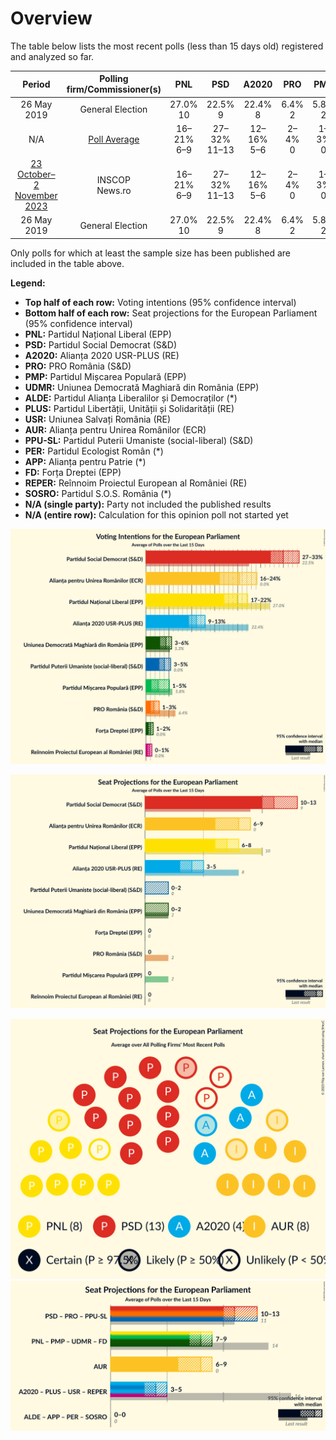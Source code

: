 # Overview

The table below lists the most recent polls (less than 15 days old) registered and analyzed so far.

| Period     | Polling firm/Commissioner(s) | PNL | PSD | A2020 | PRO | PMP | UDMR | ALDE | PLUS | USR | AUR | PPU-SL | PER | APP | FD | REPER | SOSRO |
|:----------:|:----------------------------:|:--:|:--:|:--:|:--:|:--:|:--:|:--:|:--:|:--:|:--:|:--:|:--:|:--:|:--:|:--:|:--:|
| 26 May 2019 | General Election | 27.0% <br> 10 | 22.5% <br> 9 | 22.4% <br> 8 | 6.4% <br> 2 | 5.8% <br> 2 | 5.3% <br> 2 | 4.1% <br> 0 | 22.4% <br> 4 | 22.4% <br> 4 | 0.0% <br> 0 | 0.0% <br> 0 | 0.0% <br> 0 | 0.0% <br> 0 | 0.0% <br> 0 | 0.0% <br> 0 | 0.0% <br> 0 |
| N/A | [Poll Average](average.html) | 16–21% <br> 6–9 | 27–32% <br> 11–13 | 12–16% <br> 5–6 | 2–4% <br> 0 | 1–3% <br> 0 | 3–5% <br> 0–2 | N/A <br> N/A | N/A <br> N/A | N/A <br> N/A | 18–23% <br> 7–9 | N/A <br> N/A | N/A <br> N/A | N/A <br> N/A | 1–2% <br> 0 | 0–1% <br> 0 | 3–6% <br> 0–2 |
| [23 October–2 November 2023](2023-11-02-INSCOP.html) | INSCOP <br> News.ro | 16–21% <br> 6–9 | 27–32% <br> 11–13 | 12–16% <br> 5–6 | 2–4% <br> 0 | 1–3% <br> 0 | 3–5% <br> 0–2 | N/A <br> N/A | N/A <br> N/A | N/A <br> N/A | 18–23% <br> 7–9 | N/A <br> N/A | N/A <br> N/A | N/A <br> N/A | 1–2% <br> 0 | 0–1% <br> 0 | 3–6% <br> 0–2 |
| 26 May 2019 | General Election | 27.0% <br> 10 | 22.5% <br> 9 | 22.4% <br> 8 | 6.4% <br> 2 | 5.8% <br> 2 | 5.3% <br> 2 | 4.1% <br> 0 | 22.4% <br> 4 | 22.4% <br> 4 | 0.0% <br> 0 | 0.0% <br> 0 | 0.0% <br> 0 | 0.0% <br> 0 | 0.0% <br> 0 | 0.0% <br> 0 | 0.0% <br> 0 |

Only polls for which at least the sample size has been published are included in the table above.

**Legend:**
+ **Top half of each row:** Voting intentions (95% confidence interval)
+ **Bottom half of each row:** Seat projections for the European Parliament (95% confidence interval)
+ **PNL:** Partidul Național Liberal (EPP)
+ **PSD:** Partidul Social Democrat (S&D)
+ **A2020:** Alianța 2020 USR-PLUS (RE)
+ **PRO:** PRO România (S&D)
+ **PMP:** Partidul Mișcarea Populară (EPP)
+ **UDMR:** Uniunea Democrată Maghiară din România (EPP)
+ **ALDE:** Partidul Alianța Liberalilor și Democraților (*)
+ **PLUS:** Partidul Libertății, Unității și Solidarității (RE)
+ **USR:** Uniunea Salvați România (RE)
+ **AUR:** Alianța pentru Unirea Românilor (ECR)
+ **PPU-SL:** Partidul Puterii Umaniste (social-liberal) (S&D)
+ **PER:** Partidul Ecologist Român (*)
+ **APP:** Alianța pentru Patrie (*)
+ **FD:** Forța Dreptei (EPP)
+ **REPER:** Reînnoim Proiectul European al României (RE)
+ **SOSRO:** Partidul S.O.S. România (*)
+ **N/A (single party):** Party not included the published results
+ **N/A (entire row):** Calculation for this opinion poll not started yet


![Graph with voting intentions not yet produced](average.png "Voting Intentions")

![Graph with seats not yet produced](average-seats.png "Seats")

![Graph with seating plan not yet produced](average-seating-plan.png "Seating Plan")
![Graph with coalitions seats not yet produced](average-coalitions-seats.png "Coalitions Seats")
